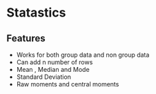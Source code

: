 # Statastics


 

## Features

- Works for both group data and non group data  
- Can add n number of rows 
- Mean , Median and Mode 
- Standard Deviation 
- Raw moments and central moments 
